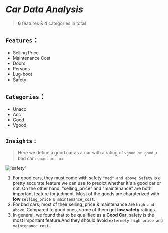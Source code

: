 # *Car Data Analysis*
> **6** features & **4** categories in total

## `Features`：
* Selling Price  
* Maintenance Cost  
* Doors  
* Persons
* Lug-boot
* Safety  
## `Categories`：
* Unacc
* Acc
* Good
* Vgood

## `Insights` :
>Here we define a good car as a car with a rating of `vgood or good`
>a bad car : `unacc or acc`

!['safety'](/image/gcar_safety.png)

 1. For good cars, they must come with safety `"med" and above`. `Safety` is a pretty accurate feature we can use to predict whether it's a good car or not. 
 On the other hand, "selling_price" and "maintenance" are both important feature for judment. Most of the goods are charaterized with **low** `selling_price & maintenance_cost`.
 2. For bad cars, most of their selling_price & maintenance are `high and above`. Compared to good ones, some of them got **low safety** ratings.
 3. In general, we found that to be qualified as a **Good Car**, safety is the most important feature.And they should avoid `extermely high price and maintenance cost`.

